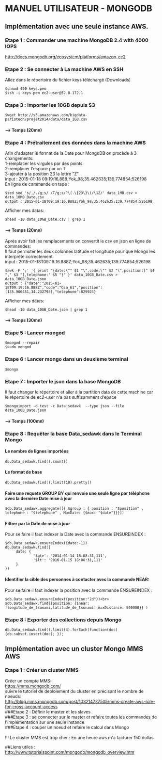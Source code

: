 # MANUEL UTILISATEUR - MONGODB

## Implémentation avec une seule instance AWS.

### Etape 1 : Commander une machine MongoDB 2.4 with 4000 IOPS 
http://docs.mongodb.org/ecosystem/platforms/amazon-ec2

### Etape 2 : Se connecter à La machine AWS en SSH
Allez dans le répertoire du fichier keys téléchargé (Downloads)
```shell
$chmod 400 keys.pem    
$ssh -i keys.pem ec2-user@52.0.172.1  
```

### Etape 3 : importer les 10GB depuis S3
```shell
$wget http://s3.amazonaws.com/bigdata-paristech/projet2014/data/data_1GB.csv
```
#### --> Temps (20mn)
### Etape 4 : Prétraitement des données dans la machine AWS
Afin d'adapter le format de la Date pour MongoDB on procède à 3 changements:<br>
1-remplacer les virgules par des points<br>
2-remplacer l'espace par un T<br>
3-ajouter à la position 23 la lettre "Z"<br>
input : 2015-01-18 09:19:16,888;Yok_98;35.462635;139.774854;526198<br>
En ligne de commande on tape :
```shell
$sed sed 's/,/./g;s/ /T/g;s/^\(.\{23\}\)/\1Z/' data_1MB.csv > data_10MB_Date.csv
output : 2015-01-18T09:19:16.888Z;Yok_98;35.462635;139.774854;526198
```
Afficher mes datas:
```shell
$head -10 data_10GB_Date.csv | grep 1
```
#### --> Temps (20mn)<br>
Après avoir fait les remplacements on convertit le csv en json en ligne de commandes:<br>
Il faut permuter les deux colonnes latitude et longitude pour que Mongo les interprète correctement.<br>
input : 2015-01-18T09:19:16.888Z;Yok_98;35.462635;139.774854;526198
```shell
$awk -F ';' '{ print "{date:\"" $1 "\",code:\"" $2 "\",position:[" $4 "," $3 "],telephone:" $5 "}" }' data_10GB_Date.csv > data_10GB_Date.json
output : {"date":"2015-01-18T09:19:16.888Z","code":"Osa_61","position":[135.906451,34.232793],"telephone":829924}
```
Afficher mes datas:
```shell
$head -10 data_10GB_Date.json | grep 1
```
#### --> Temps (30mn)
### Etape 5 : Lancer mongod
```shell
$mongod --repair
$sudo mongod
```
### Etape 6 : Lancer mongo dans un deuxième terminal <br>
```shell
$mongo
```
### Etape 7 : Importer le json dans la base MongoDB<br>
Il faut changer le répertoire et aller à la partition data de cette machine car le répertoire de ec2-user n'a pas suffisamment d'epace
```shell
$mongoimport -d test -c Data_sedawk  --type json --file data_10GB_Date.json 
```
#### --> Temps (100mn)<br>
### Etape 8 : Requêter la base Data_sedawk dans le Terminal Mongo<br>
#### Le nombre de lignes importées
```mongodb
db.Data_sedawk.find().count()
```
#### Le format de base
```mongodb
db.Data_sedawk.find().limit(10).pretty()
```
#### Faire une requete GROUP BY qui renvoie une seule ligne par téléphone avec la dernière Date mise à jour
```mongodb
$db.Data_sedawk.aggregate([{ $group : { position : "$position" , telephone : "$telephone" , MaxDate: {$max: "$date"}}}])
```
#### Filtrer par la Date de mise à jour<br>
Pour se faire il faut indexer la Date avec la commande ENSUREINDEX :
```mongodb
$db.Data_sedawk.ensureIndex({date:-1})
db.Data_sedawk.find({
     date: { 
             '$gte': '2014-01-14 18:08:31,111',
             '$lt': '2016-01-15 18:08:31,111' 
     }
})
```
#### Identifier la cible des personnes à contacter avec la commande NEAR:
Pour se faire il faut indexer la position avec la commande ENSUREINDEX :
```mongodb
$db.Data_sedawk.ensureIndex({position:"2d"})<br>
$db.Data_sedawk.find({position: {$near:[longitude_de_tsunami,latitude_de_tsunami],maxDistance: 500000}} )
```
### Etape 8 : Exporter des collections depuis Mongo<br>
```mongodb
db.Data_sedawk.find().limit(4).forEach(function(doc){db.subset.insert(doc); });
```
## Implémentation avec un cluster Mongo MMS AWS <br>
### Etape 1 : Créer un cluster MMS<br>
Créer un compte MMS:<br>
https://mms.mongodb.com/<br>
suivre le tutoriel de deploiement du cluster en précisant le nombre de noeuds:<br>
http://blog.mms.mongodb.com/post/103214737505/mms-create-aws-role-for-cross-account-access<br>
###Etape 2 : Définir le master et les slaves<br>
###Etape 3 : se connecter sur le master et refaire toutes les commandes de l'implémentation sur une seule instance.<br>
###Etape 4 : couper un noeud et refaire le calcul dans Mongo<br><br>
!!! Le cluster MMS est trop cher : En une heure aws m'a facturer 150 dollas<br>
 
##Liens utiles :<br>
http://www.tutorialspoint.com/mongodb/mongodb_overview.htm
